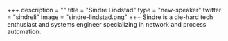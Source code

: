 +++
description = ""
title = "Sindre Lindstad"
type = "new-speaker"
twitter = "sindreli"
image = "sindre-lindstad.png"
+++
Sindre is a die-hard tech enthusiast and systems engineer specializing in network and process automation.